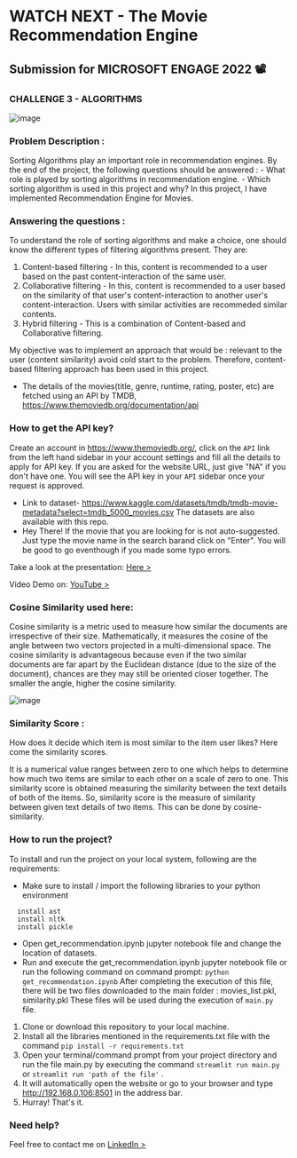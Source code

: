 # WATCH NEXT - The Movie Recommendation Engine

## Submission for MICROSOFT ENGAGE 2022 📽️

### CHALLENGE 3 - ALGORITHMS

![image](https://user-images.githubusercontent.com/105620882/170768838-423be01c-976f-425b-8189-dd1fe0c052dd.png)

### Problem Description :

Sorting Algorithms play an important role in recommendation engines. By the end of the project, the following questions should be answered : - What role is played by sorting algorithms in recommendation engine. - Which sorting algorithm is used in this project and why?
In this project, I have implemented Recommendation Engine for Movies.

### Answering the questions :

To understand the role of sorting algorithms and make a choice, one should know the different types of filtering algorithms present. They are:

1. Content-based filtering - In this, content is recommended to a user based on the past content-interaction of the same user.
2. Collaborative filtering - In this, content is recommended to a user based on the similarity of that user's content-interaction to another user's content-interaction. Users with similar activities are recommeded similar contents.
3. Hybrid filtering - This is a combination of Content-based and Collaborative filtering.

My objective was to implement an approach that would be :
relevant to the user (content similarity) avoid cold start to the problem. Therefore, content-based filtering approach has been used in this project.


* The details of the movies(title, genre, runtime, rating, poster, etc) are fetched using an API by TMDB, https://www.themoviedb.org/documentation/api 
### How to get the API key?
Create an account in https://www.themoviedb.org/, click on the ```API``` link from the left hand sidebar in your account settings and fill all the details to apply for API key. If you are asked for the website URL, just give "NA" if you don't have one. You will see the API key in your ```API``` sidebar once your request is approved.
* Link to dataset- https://www.kaggle.com/datasets/tmdb/tmdb-movie-metadata?select=tmdb_5000_movies.csv 
  The datasets are also available with this repo.
* Hey There! If the movie that you are looking for is not auto-suggested. Just type the movie name in the search barand click on "Enter". You will be good to go eventhough if you made some typo errors.


Take a look at the presentation: [Here >](https://drive.google.com/file/d/1NQpJCgtzTNenonXvP0acgf9My9WykLgv/view?usp=sharing) 

Video Demo on: [YouTube >](https://youtu.be/4d6A6PyaJO4)


### Cosine Similarity used here:
Cosine similarity is a metric used to measure how similar the documents are irrespective of their size. Mathematically, it measures the cosine of the angle between two vectors projected in a multi-dimensional space. The cosine similarity is advantageous because even if the two similar documents are far apart by the Euclidean distance (due to the size of the document), chances are they may still be oriented closer together. The smaller the angle, higher the cosine similarity.

![image](https://user-images.githubusercontent.com/105620882/170857678-8d727bd0-876e-44cf-a7ff-5fa913750c58.png)

### Similarity Score :
How does it decide which item is most similar to the item user likes? Here come the similarity scores.

It is a numerical value ranges between zero to one which helps to determine how much two items are similar to each other on a scale of zero to one. This similarity score is obtained measuring the similarity between the text details of both of the items. So, similarity score is the measure of similarity between given text details of two items. This can be done by cosine-similarity.


### How to run the project?

To install and run the project on your local system, following are the requirements:

* Make sure to install / import the following libraries to your python environment
```
  install ast
  install nltk
  install pickle
```
* Open get_recommendation.ipynb jupyter notebook file and change the location of datasets.
* Run and execute the get_recommendation.ipynb jupyter notebook file or run the following command on command prompt:
    ```python get_recommendation.ipynb```
After completing the execution of this file, there will be two files downloaded to the main folder : movies_list.pkl, similarity.pkl
These files will be used during the execution of ``main.py`` file.

1. Clone or download this repository to your local machine.
2. Install all the libraries mentioned in the requirements.txt file with the command ```pip install -r requirements.txt```
3. Open your terminal/command prompt from your project directory and run the file main.py by executing the command ```streamlit run main.py``` or ```streamlit run 'path of the file'``` .
4. It will automatically open the website or go to your browser and type http://192.168.0.106:8501 in the address bar.
5. Hurray! That's it.


### Need help?
Feel free to contact me on [LinkedIn >](https://www.linkedin.com/in/vartika-kulshreshtha-659157218/)

